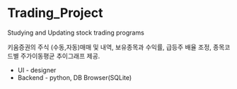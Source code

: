 # Trading_Project
Studying and Updating stock trading programs

키움증권의 주식 (수동,자동)매매 및 내역, 보유종목과 수익률, 급등주 배율 조정, 종목코드별 주가이동평균 추이그래프 제공.

* UI - designer
* Backend - python, DB Browser(SQLite)
